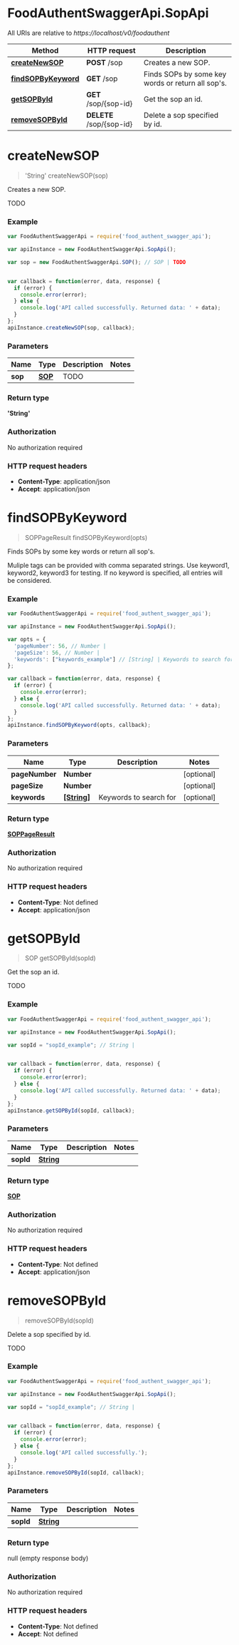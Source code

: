 # FoodAuthentSwaggerApi.SopApi

All URIs are relative to *https://localhost/v0/foodauthent*

Method | HTTP request | Description
------------- | ------------- | -------------
[**createNewSOP**](SopApi.md#createNewSOP) | **POST** /sop | Creates a new SOP.
[**findSOPByKeyword**](SopApi.md#findSOPByKeyword) | **GET** /sop | Finds SOPs by some key words or return all sop&#39;s.
[**getSOPById**](SopApi.md#getSOPById) | **GET** /sop/{sop-id} | Get the sop an id.
[**removeSOPById**](SopApi.md#removeSOPById) | **DELETE** /sop/{sop-id} | Delete a sop specified by id.


<a name="createNewSOP"></a>
# **createNewSOP**
> &#39;String&#39; createNewSOP(sop)

Creates a new SOP.

TODO

### Example
```javascript
var FoodAuthentSwaggerApi = require('food_authent_swagger_api');

var apiInstance = new FoodAuthentSwaggerApi.SopApi();

var sop = new FoodAuthentSwaggerApi.SOP(); // SOP | TODO


var callback = function(error, data, response) {
  if (error) {
    console.error(error);
  } else {
    console.log('API called successfully. Returned data: ' + data);
  }
};
apiInstance.createNewSOP(sop, callback);
```

### Parameters

Name | Type | Description  | Notes
------------- | ------------- | ------------- | -------------
 **sop** | [**SOP**](SOP.md)| TODO | 

### Return type

**&#39;String&#39;**

### Authorization

No authorization required

### HTTP request headers

 - **Content-Type**: application/json
 - **Accept**: application/json

<a name="findSOPByKeyword"></a>
# **findSOPByKeyword**
> SOPPageResult findSOPByKeyword(opts)

Finds SOPs by some key words or return all sop&#39;s.

Muliple tags can be provided with comma separated strings. Use keyword1, keyword2, keyword3 for testing. If no keyword is specified, all entries will be considered.

### Example
```javascript
var FoodAuthentSwaggerApi = require('food_authent_swagger_api');

var apiInstance = new FoodAuthentSwaggerApi.SopApi();

var opts = { 
  'pageNumber': 56, // Number | 
  'pageSize': 56, // Number | 
  'keywords': ["keywords_example"] // [String] | Keywords to search for
};

var callback = function(error, data, response) {
  if (error) {
    console.error(error);
  } else {
    console.log('API called successfully. Returned data: ' + data);
  }
};
apiInstance.findSOPByKeyword(opts, callback);
```

### Parameters

Name | Type | Description  | Notes
------------- | ------------- | ------------- | -------------
 **pageNumber** | **Number**|  | [optional] 
 **pageSize** | **Number**|  | [optional] 
 **keywords** | [**[String]**](String.md)| Keywords to search for | [optional] 

### Return type

[**SOPPageResult**](SOPPageResult.md)

### Authorization

No authorization required

### HTTP request headers

 - **Content-Type**: Not defined
 - **Accept**: application/json

<a name="getSOPById"></a>
# **getSOPById**
> SOP getSOPById(sopId)

Get the sop an id.

TODO

### Example
```javascript
var FoodAuthentSwaggerApi = require('food_authent_swagger_api');

var apiInstance = new FoodAuthentSwaggerApi.SopApi();

var sopId = "sopId_example"; // String | 


var callback = function(error, data, response) {
  if (error) {
    console.error(error);
  } else {
    console.log('API called successfully. Returned data: ' + data);
  }
};
apiInstance.getSOPById(sopId, callback);
```

### Parameters

Name | Type | Description  | Notes
------------- | ------------- | ------------- | -------------
 **sopId** | [**String**](.md)|  | 

### Return type

[**SOP**](SOP.md)

### Authorization

No authorization required

### HTTP request headers

 - **Content-Type**: Not defined
 - **Accept**: application/json

<a name="removeSOPById"></a>
# **removeSOPById**
> removeSOPById(sopId)

Delete a sop specified by id.

TODO

### Example
```javascript
var FoodAuthentSwaggerApi = require('food_authent_swagger_api');

var apiInstance = new FoodAuthentSwaggerApi.SopApi();

var sopId = "sopId_example"; // String | 


var callback = function(error, data, response) {
  if (error) {
    console.error(error);
  } else {
    console.log('API called successfully.');
  }
};
apiInstance.removeSOPById(sopId, callback);
```

### Parameters

Name | Type | Description  | Notes
------------- | ------------- | ------------- | -------------
 **sopId** | [**String**](.md)|  | 

### Return type

null (empty response body)

### Authorization

No authorization required

### HTTP request headers

 - **Content-Type**: Not defined
 - **Accept**: Not defined

